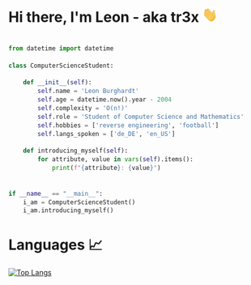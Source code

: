 # Hi there, I'm Leon - aka tr3x <img width="30px" height="30" src="https://github.com/SatYu26/SatYu26/raw/master/Assets/Hi.gif" />


```python

from datetime import datetime

class ComputerScienceStudent:

    def __init__(self):
        self.name = 'Leon Burghardt'
        self.age = datetime.now().year - 2004
        self.complexity = 'O(n!)'
        self.role = 'Student of Computer Science and Mathematics'
        self.hobbies = ['reverse engineering', 'football']
        self.langs_spoken = ['de_DE', 'en_US']

    def introducing_myself(self):
        for attribute, value in vars(self).items():
            print(f"{attribute}: {value}")


if __name__ == "__main__":
    i_am = ComputerScienceStudent()
    i_am.introducing_myself()

```

# Languages 📈
[![Top Langs](https://github-readme-stats.vercel.app/api/top-langs/?username=tr3xxx&&langs_count=7&theme=dark&card_width=700)](https://github.com/tr3xxx?tab=repositories)
#

